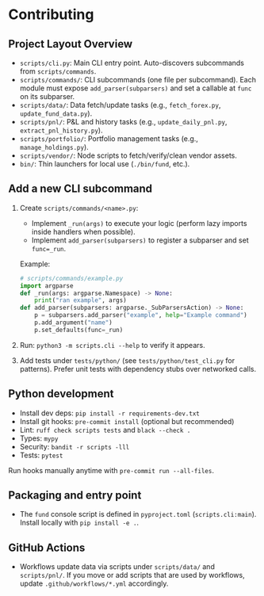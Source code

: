 # Contributing

## Project Layout Overview

- `scripts/cli.py`: Main CLI entry point. Auto-discovers subcommands from
    `scripts/commands`.
- `scripts/commands/`: CLI subcommands (one file per subcommand). Each module
    must expose `add_parser(subparsers)` and set a callable at `func` on its
    subparser.
- `scripts/data/`: Data fetch/update tasks (e.g., `fetch_forex.py`,
    `update_fund_data.py`).
- `scripts/pnl/`: P&L and history tasks (e.g., `update_daily_pnl.py`,
    `extract_pnl_history.py`).
- `scripts/portfolio/`: Portfolio management tasks (e.g.,
    `manage_holdings.py`).
- `scripts/vendor/`: Node scripts to fetch/verify/clean vendor assets.
- `bin/`: Thin launchers for local use (`./bin/fund`, etc.).

## Add a new CLI subcommand

1. Create `scripts/commands/<name>.py`:

    - Implement `_run(args)` to execute your logic (perform lazy imports inside
        handlers when possible).
    - Implement `add_parser(subparsers)` to register a subparser and set
        `func=_run`.

    Example:

    ```python
    # scripts/commands/example.py
    import argparse
    def _run(args: argparse.Namespace) -> None:
        print("ran example", args)
    def add_parser(subparsers: argparse._SubParsersAction) -> None:
        p = subparsers.add_parser("example", help="Example command")
        p.add_argument("name")
        p.set_defaults(func=_run)
    ```

2. Run: `python3 -m scripts.cli --help` to verify it appears.
3. Add tests under `tests/python/` (see `tests/python/test_cli.py` for
    patterns). Prefer unit tests with dependency stubs over networked calls.

## Python development

- Install dev deps: `pip install -r requirements-dev.txt`
- Install git hooks: `pre-commit install` (optional but recommended)
- Lint: `ruff check scripts tests` and `black --check .`
- Types: `mypy`
- Security: `bandit -r scripts -lll`
- Tests: `pytest`

Run hooks manually anytime with `pre-commit run --all-files`.

## Packaging and entry point

- The `fund` console script is defined in `pyproject.toml`
    (`scripts.cli:main`). Install locally with `pip install -e .`.

## GitHub Actions

- Workflows update data via scripts under `scripts/data/` and `scripts/pnl/`.
    If you move or add scripts that are used by workflows, update
    `.github/workflows/*.yml` accordingly.
